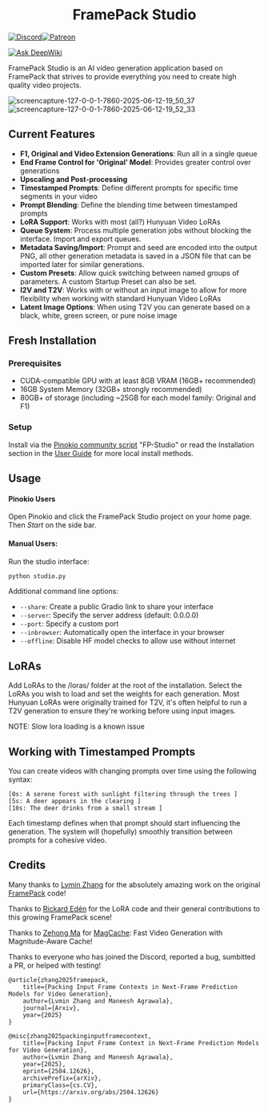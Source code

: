 <h1 align="center">FramePack Studio</h1>

[![Discord](https://img.shields.io/badge/Discord-%235865F2.svg?style=for-the-badge&logo=discord&logoColor=white)](https://discord.gg/MtuM7gFJ3V)[![Patreon](https://img.shields.io/badge/Patreon-F96854?style=for-the-badge&logo=patreon&logoColor=white)](https://www.patreon.com/ColinU)

[![Ask DeepWiki](https://deepwiki.com/badge.svg)](https://deepwiki.com/colinurbs/FramePack-Studio)

FramePack Studio is an AI video generation application based on FramePack that strives to provide everything you need to create high quality video projects. 

![screencapture-127-0-0-1-7860-2025-06-12-19_50_37](https://github.com/user-attachments/assets/b86a8422-f4ce-452b-80eb-2ba91945f2ea)
![screencapture-127-0-0-1-7860-2025-06-12-19_52_33](https://github.com/user-attachments/assets/ebfb31ca-85b7-4354-87c6-aaab6d1c77b1)


## Current Features

- **F1, Original and Video Extension Generations**: Run all in a single queue
- **End Frame Control for 'Original' Model**: Provides greater control over generations
- **Upscaling and Post-processing**
- **Timestamped Prompts**: Define different prompts for specific time segments in your video
- **Prompt Blending**: Define the blending time between timestamped prompts
- **LoRA Support**: Works with most (all?) Hunyuan Video LoRAs
- **Queue System**: Process multiple generation jobs without blocking the interface. Import and export queues.
- **Metadata Saving/Import**: Prompt and seed are encoded into the output PNG, all other generation metadata is saved in a JSON file that can be imported later for similar generations.
- **Custom Presets**: Allow quick switching between named groups of parameters. A custom Startup Preset can also be set.
- **I2V and T2V**: Works with or without an input image to allow for more flexibility when working with standard Hunyuan Video LoRAs
- **Latent Image Options**: When using T2V you can generate based on a black, white, green screen, or pure noise image


## Fresh Installation

### Prerequisites

- CUDA-compatible GPU with at least 8GB VRAM (16GB+ recommended)
- 16GB System Memory (32GB+ strongly recommended)
- 80GB+ of storage (including ~25GB for each model family: Original and F1)

### Setup

Install via the [Pinokio community script](https://pinokio.co/item.html?uri=https%3A%2F%2Fgithub.com%2Fcolinurbs%2FFP-Studio) "FP-Studio" or read the Installation section in the [User Guide](./user_guide.md) for more local install methods.

## Usage

#### Pinokio Users
Open Pinokio and click the FramePack Studio project on your home page. Then *Start* on the side bar.

#### Manual Users:
Run the studio interface:

```bash
python studio.py
```

Additional command line options:

- `--share`: Create a public Gradio link to share your interface
- `--server`: Specify the server address (default: 0.0.0.0)
- `--port`: Specify a custom port
- `--inbrowser`: Automatically open the interface in your browser
- `--offline`: Disable HF model checks to allow use without internet

## LoRAs

Add LoRAs to the /loras/ folder at the root of the installation. Select the LoRAs you wish to load and set the weights for each generation. Most Hunyuan LoRAs were originally trained for T2V, it's often helpful to run a T2V generation to ensure they're working before using input images.

NOTE: Slow lora loading is a known issue

## Working with Timestamped Prompts

You can create videos with changing prompts over time using the following syntax:

```
[0s: A serene forest with sunlight filtering through the trees ]
[5s: A deer appears in the clearing ]
[10s: The deer drinks from a small stream ]
```

Each timestamp defines when that prompt should start influencing the generation. The system will (hopefully) smoothly transition between prompts for a cohesive video.

## Credits

Many thanks to [Lvmin Zhang](https://github.com/lllyasviel) for the absolutely amazing work on the original [FramePack](https://github.com/lllyasviel/FramePack) code!

Thanks to [Rickard Edén](https://github.com/neph1) for the LoRA code and their general contributions to this growing FramePack scene!

Thanks to [Zehong Ma](https://github.com/Zehong-Ma) for [MagCache](https://github.com/Zehong-Ma/MagCache): Fast Video Generation with Magnitude-Aware Cache!

Thanks to everyone who has joined the Discord, reported a bug, sumbitted a PR, or helped with testing!



    @article{zhang2025framepack,
        title={Packing Input Frame Contexts in Next-Frame Prediction Models for Video Generation},
        author={Lvmin Zhang and Maneesh Agrawala},
        journal={Arxiv},
        year={2025}
    }

    @misc{zhang2025packinginputframecontext,
        title={Packing Input Frame Context in Next-Frame Prediction Models for Video Generation}, 
        author={Lvmin Zhang and Maneesh Agrawala},
        year={2025},
        eprint={2504.12626},
        archivePrefix={arXiv},
        primaryClass={cs.CV},
        url={https://arxiv.org/abs/2504.12626}
    }